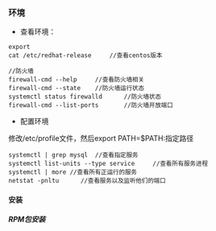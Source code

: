 ### 环境

- 查看环境：

```shell
export
cat /etc/redhat-release		//查看centos版本

//防火墙
firewall-cmd --help		//查看防火墙相关
firewall-cmd --state	//防火墙运行状态
systemctl status firewalld		//防火墙状态
firewall-cmd --list-ports		//防火墙开放端口
```

- 配置环境

修改/etc/profile文件，然后export PATH=$PATH:指定路径



```shell
systemctl | grep mysql	//查看指定服务
systemctl list-units --type service		//查看所有服务进程
systemctl | more //查看所有正运行的服务
netstat -pnltu		//查看服务以及监听他们的端口
```





#### 安装

##### RPM包安装

